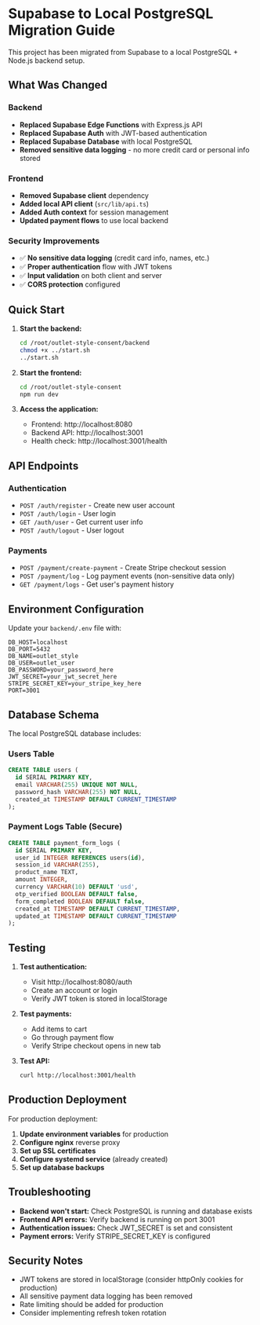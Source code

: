 # Supabase to Local PostgreSQL Migration Guide

This project has been migrated from Supabase to a local PostgreSQL + Node.js backend setup.

## What Was Changed

### Backend
- **Replaced Supabase Edge Functions** with Express.js API
- **Replaced Supabase Auth** with JWT-based authentication
- **Replaced Supabase Database** with local PostgreSQL
- **Removed sensitive data logging** - no more credit card or personal info stored

### Frontend
- **Removed Supabase client** dependency
- **Added local API client** (`src/lib/api.ts`)
- **Added Auth context** for session management
- **Updated payment flows** to use local backend

### Security Improvements
- ✅ **No sensitive data logging** (credit card info, names, etc.)
- ✅ **Proper authentication** flow with JWT tokens
- ✅ **Input validation** on both client and server
- ✅ **CORS protection** configured

## Quick Start

1. **Start the backend:**
   ```bash
   cd /root/outlet-style-consent/backend
   chmod +x ../start.sh
   ../start.sh
   ```

2. **Start the frontend:**
   ```bash
   cd /root/outlet-style-consent
   npm run dev
   ```

3. **Access the application:**
   - Frontend: http://localhost:8080
   - Backend API: http://localhost:3001
   - Health check: http://localhost:3001/health

## API Endpoints

### Authentication
- `POST /auth/register` - Create new user account
- `POST /auth/login` - User login
- `GET /auth/user` - Get current user info
- `POST /auth/logout` - User logout

### Payments
- `POST /payment/create-payment` - Create Stripe checkout session
- `POST /payment/log` - Log payment events (non-sensitive data only)
- `GET /payment/logs` - Get user's payment history

## Environment Configuration

Update your `backend/.env` file with:
```
DB_HOST=localhost
DB_PORT=5432
DB_NAME=outlet_style
DB_USER=outlet_user
DB_PASSWORD=your_password_here
JWT_SECRET=your_jwt_secret_here
STRIPE_SECRET_KEY=your_stripe_key_here
PORT=3001
```

## Database Schema

The local PostgreSQL database includes:

### Users Table
```sql
CREATE TABLE users (
  id SERIAL PRIMARY KEY,
  email VARCHAR(255) UNIQUE NOT NULL,
  password_hash VARCHAR(255) NOT NULL,
  created_at TIMESTAMP DEFAULT CURRENT_TIMESTAMP
);
```

### Payment Logs Table (Secure)
```sql
CREATE TABLE payment_form_logs (
  id SERIAL PRIMARY KEY,
  user_id INTEGER REFERENCES users(id),
  session_id VARCHAR(255),
  product_name TEXT,
  amount INTEGER,
  currency VARCHAR(10) DEFAULT 'usd',
  otp_verified BOOLEAN DEFAULT false,
  form_completed BOOLEAN DEFAULT false,
  created_at TIMESTAMP DEFAULT CURRENT_TIMESTAMP,
  updated_at TIMESTAMP DEFAULT CURRENT_TIMESTAMP
);
```

## Testing

1. **Test authentication:**
   - Visit http://localhost:8080/auth
   - Create an account or login
   - Verify JWT token is stored in localStorage

2. **Test payments:**
   - Add items to cart
   - Go through payment flow
   - Verify Stripe checkout opens in new tab

3. **Test API:**
   ```bash
   curl http://localhost:3001/health
   ```

## Production Deployment

For production deployment:

1. **Update environment variables** for production
2. **Configure nginx** reverse proxy
3. **Set up SSL certificates**
4. **Configure systemd service** (already created)
5. **Set up database backups**

## Troubleshooting

- **Backend won't start:** Check PostgreSQL is running and database exists
- **Frontend API errors:** Verify backend is running on port 3001
- **Authentication issues:** Check JWT_SECRET is set and consistent
- **Payment errors:** Verify STRIPE_SECRET_KEY is configured

## Security Notes

- JWT tokens are stored in localStorage (consider httpOnly cookies for production)
- All sensitive payment data logging has been removed
- Rate limiting should be added for production
- Consider implementing refresh token rotation